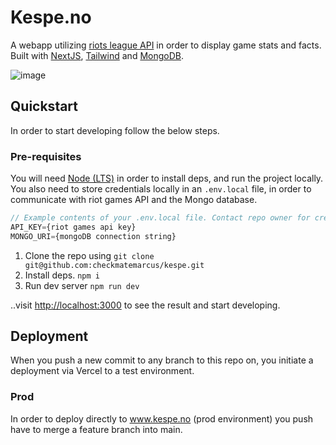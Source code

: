 # Kespe.no
A webapp utilizing [riots league API](https://developer.riotgames.com/) in order to display game stats and facts. Built with [NextJS](https://nextjs.org/docs/), [Tailwind](https://tailwindui.com/) and [MongoDB](https://www.mongodb.com/atlas/database). 

![image](https://user-images.githubusercontent.com/22197324/236323700-66620622-570b-44e7-9cf6-e6364145f574.png)


## Quickstart

In order to start developing follow the below steps.

### Pre-requisites

You will need [Node (LTS)](https://nodejs.org/en/download) in order to install deps, and run the project locally. You also need to store credentials locally in an `.env.local` file, in order to communicate with riot games API and the Mongo database.


```js
// Example contents of your .env.local file. Contact repo owner for credentials.
API_KEY={riot games api key}
MONGO_URI={mongoDB connection string}
```

1. Clone the repo using `git clone git@github.com:checkmatemarcus/kespe.git`
2. Install deps. `npm i`
3. Run dev server `npm run dev`

..visit [http://localhost:3000](http://localhost:3000) to see the result and start developing.

## Deployment

When you push a new commit to any branch to this repo on, you initiate a deployment via Vercel to a test environment.

### Prod

In order to deploy directly to www.kespe.no (prod environment) you push have to merge a feature branch into main.
